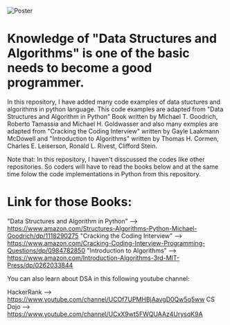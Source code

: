 ![Poster](https://github.com/ahammadshawki8/Data-Structures-Algorithms-in-Python/blob/master/data_structures.jpg)

# Knowledge of "Data Structures and Algorithms" is one of the basic needs to become a good programmer.

In this repository, I have added many code examples of data stuctures and algorithms in python language.
This code examples are adapted from "Data Structures and Algorithm in Python" Book written by Michael T. Goodrich, Roberto Tamassia and Michael H. Goldwasser 
and also many exmples are adapted from "Cracking the Coding Interview" written by Gayle Laakmann McDowell 
and "Introduction to Algorithms" written by Thomas H. Cormen, Charles E. Leiserson, Ronald L. Rivest, Clifford Stein.

Note that: In this repository, I haven't disscussed the codes like other repositories. So coders will have to read the books below and at the same time folow the code implementations in Python from this repository.


# Link for those Books: 

"Data Structures and Algorithm in Python" --> https://www.amazon.com/Structures-Algorithms-Python-Michael-Goodrich/dp/1118290275
"Cracking the Coding Interview" --> https://www.amazon.com/Cracking-Coding-Interview-Programming-Questions/dp/0984782850
"Introduction to Algorithms" --> https://www.amazon.com/Introduction-Algorithms-3rd-MIT-Press/dp/0262033844

You can also learn about DSA in this following youtube channel:

HackerRank --> https://www.youtube.com/channel/UCOf7UPMHBjAavgD0Qw5q5ww
CS Dojo --> https://www.youtube.com/channel/UCxX9wt5FWQUAAz4UrysqK9A 
